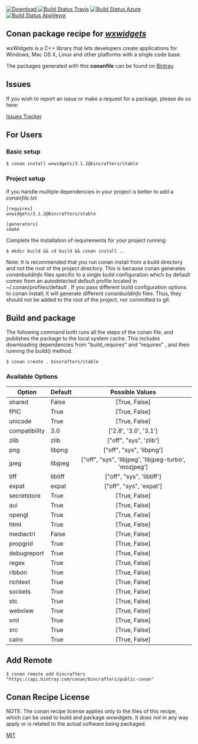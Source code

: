 [![Download](https://api.bintray.com/packages/bincrafters/public-conan/wxwidgets%3Abincrafters/images/download.svg) ](https://bintray.com/bincrafters/public-conan/wxwidgets%3Abincrafters/_latestVersion)
[![Build Status Travis](https://travis-ci.com/bincrafters/conan-wxwidgets.svg?branch=stable%2F3.1.2)](https://travis-ci.com/bincrafters/conan-wxwidgets)
[![Build Status Azure](https://dev.azure.com/bincrafters/packages/_apis/build/status/bincrafters.conan-wxwidgets?branchName=stable%2F3.1.2)](https://dev.azure.com/bincrafters/packages/_build)
[![Build Status AppVeyor](https://ci.appveyor.com/api/projects/status/github/bincrafters/conan-wxwidgets?branch=stable%2F3.1.2&svg=true)](https://ci.appveyor.com/project/bincrafters/conan-wxwidgets)

## Conan package recipe for [*wxwidgets*](https://www.wxwidgets.org/)

wxWidgets is a C++ library that lets developers create applications for Windows, Mac OS X, Linux and other platforms with a single code base.

The packages generated with this **conanfile** can be found on [Bintray](https://bintray.com/bincrafters/public-conan/wxwidgets%3Abincrafters).


## Issues

If you wish to report an issue or make a request for a package, please do so here:

[Issues Tracker](https://github.com/bincrafters/community/issues)


## For Users

### Basic setup

    $ conan install wxwidgets/3.1.2@bincrafters/stable

### Project setup

If you handle multiple dependencies in your project is better to add a *conanfile.txt*

    [requires]
    wxwidgets/3.1.2@bincrafters/stable

    [generators]
    cmake

Complete the installation of requirements for your project running:

    $ mkdir build && cd build && conan install ..

Note: It is recommended that you run conan install from a build directory and not the root of the project directory.  This is because conan generates *conanbuildinfo* files specific to a single build configuration which by default comes from an autodetected default profile located in ~/.conan/profiles/default .  If you pass different build configuration options to conan install, it will generate different *conanbuildinfo* files.  Thus, they should not be added to the root of the project, nor committed to git.


## Build and package

The following command both runs all the steps of the conan file, and publishes the package to the local system cache.  This includes downloading dependencies from "build_requires" and "requires" , and then running the build() method.

    $ conan create . bincrafters/stable


### Available Options
| Option        | Default | Possible Values  |
| ------------- |:----------------- |:------------:|
| shared      | False |  [True, False] |
| fPIC      | True |  [True, False] |
| unicode      | True |  [True, False] |
| compatibility      | 3.0 |  ['2.8', '3.0', '3.1'] |
| zlib      | zlib |  ["off", "sys", 'zlib'] |
| png      | libpng |  ["off", "sys", 'libpng'] |
| jpeg      | libjpeg |  ["off", "sys", 'libjpeg', 'libjpeg-turbo', 'mozjpeg'] |
| tiff      | libtiff |  ["off", "sys", 'libtiff'] |
| expat      | expat |  ["off", "sys", 'expat'] |
| secretstore      | True |  [True, False] |
| aui      | True |  [True, False] |
| opengl      | True |  [True, False] |
| html      | True |  [True, False] |
| mediactrl      | False |  [True, False] |
| propgrid      | True |  [True, False] |
| debugreport      | True |  [True, False] |
| regex      | True |  [True, False] |
| ribbon      | True |  [True, False] |
| richtext      | True |  [True, False] |
| sockets      | True |  [True, False] |
| stc      | True |  [True, False] |
| webview      | True |  [True, False] |
| xml      | True |  [True, False] |
| xrc      | True |  [True, False] |
| cairo      | True |  [True, False] |


## Add Remote

    $ conan remote add bincrafters "https://api.bintray.com/conan/bincrafters/public-conan"


## Conan Recipe License

NOTE: The conan recipe license applies only to the files of this recipe, which can be used to build and package wxwidgets.
It does *not* in any way apply or is related to the actual software being packaged.

[MIT](https://github.com/bincrafters/conan-wxwidgets/blob/stable/3.1.2/LICENSE.md)
